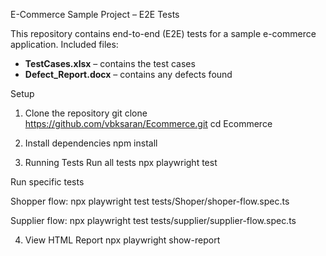 E-Commerce Sample Project – E2E Tests

This repository contains end-to-end (E2E) tests for a sample e-commerce application.
Included files:  
- **TestCases.xlsx** – contains the test cases  
- **Defect_Report.docx** – contains any defects found  

Setup
1. Clone the repository
git clone https://github.com/vbksaran/Ecommerce.git
cd Ecommerce

2. Install dependencies
npm install

3. Running Tests
Run all tests
npx playwright test

Run specific tests

Shopper flow:
npx playwright test tests/Shoper/shoper-flow.spec.ts


Supplier flow:
npx playwright test tests/supplier/supplier-flow.spec.ts

4. View HTML Report
npx playwright show-report